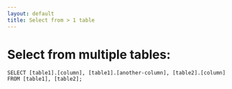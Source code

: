 ```yaml
---
layout: default
title: Select from > 1 table
---
```


# Select from multiple tables:

`SELECT [table1].[column], [table1].[another-column], [table2].[column] FROM [table1], [table2];`
